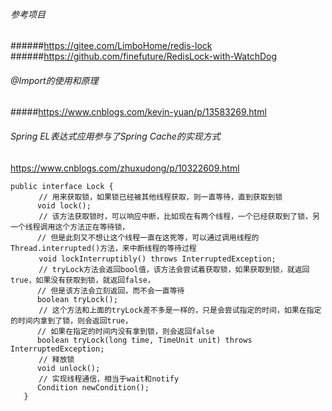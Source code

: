 ###### 参考项目
######https://gitee.com/LimboHome/redis-lock
######https://github.com/finefuture/RedisLock-with-WatchDog
###### @Import的使用和原理
#####https://www.cnblogs.com/kevin-yuan/p/13583269.html
###### Spring EL表达式应用参与了Spring Cache的实现方式
https://www.cnblogs.com/zhuxudong/p/10322609.html

```
public interface Lock {
   　　// 用来获取锁，如果锁已经被其他线程获取，则一直等待，直到获取到锁
      void lock();
   　　// 该方法获取锁时，可以响应中断，比如现在有两个线程，一个已经获取到了锁，另一个线程调用这个方法正在等待锁，
      // 但是此刻又不想让这个线程一直在这死等，可以通过调用线程的Thread.interrupted()方法，来中断线程的等待过程
   　　void lockInterruptibly() throws InterruptedException;
   　　// tryLock方法会返回bool值，该方法会尝试着获取锁，如果获取到锁，就返回true，如果没有获取到锁，就返回false，
      // 但是该方法会立刻返回，而不会一直等待
      boolean tryLock();
   　　// 这个方法和上面的tryLock差不多是一样的，只是会尝试指定的时间，如果在指定的时间内拿到了锁，则会返回true，
      // 如果在指定的时间内没有拿到锁，则会返回false
      boolean tryLock(long time, TimeUnit unit) throws InterruptedException;
   　　// 释放锁
      void unlock();
   　　// 实现线程通信，相当于wait和notify
      Condition newCondition();
   }
```